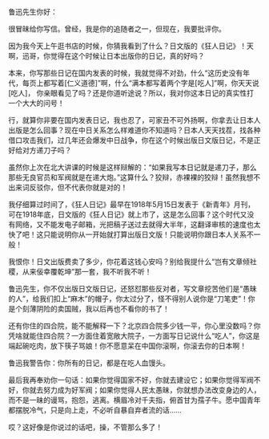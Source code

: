 

鲁迅先生你好：

很冒昧给你写信。曾经，我是你的追随者之一，但现在，我要批评你。

因为我今天上午逛书店的时候，你猜我看到了什么？日文版的《狂人日记》！天啊，迅哥，你觉得在这个时候让日本出版你的日记，真的好吗？

本来，你写那些日记在国内发表的时候，我就觉得不对劲，什么“这历史没有年代，每页上都写着[仁义道德]”啊，什么“满本都写着两个字是[吃人]”啊，你天天说[吃人]， 你亲眼看见了吗？还是你道听途说？所以，我对你这本日记的真实性打一个大大的问号！

行，就算你非要在国内发表日记，我也忍了，可家丑不可外扬啊，你拿去让日本人出版是怎么回事？现在中日关系怎么样难道你不知道吗？日本人天天找茬，找各种借口攻击我们，过几年还会爆发中日战争，你在这个时候出版日文版日记，不是正好给对方递刀子吗？

虽然你上次在北大讲课的时候是这样辩解的：“如果我写本日记就是递刀子，那么那些无良官员和军阀就是在递大炮。”这算什么？狡辩，赤裸裸的狡辩！虽然我想不出来词反驳你，但不代表你就是对的！

我仔细算过时间了，《狂人日记》最早在1918年5月15日发表于《新青年》月刊，可在1918年底，日文版的《狂人日记》就上市了，这是怎么回事？这个时代又没有网络，又不能发电子邮箱，光把稿子送过去就得大半年，这翻译审核的速度也太快了吧！这只能说明你从一开始就打算出版日文版！只能说明你跟日本人关系不一般！

我恨你！日文出版费卖了多少，你花着这钱心安吗？别给我提什么“岂有文章倾社稷，从来佞幸覆乾坤”那一套，我不听我不听！

鲁迅先生，你不仅出版日文版日记，还怒怼那些反对者，写文章挖苦他们是“愚昧的人”，给我们扣上“麻木”的帽子，你太过分了，怪不得别人说你是“刀笔吏”！你是个刻薄阴险的卖国贼，我以后再也不看你的书了！

还有你住的四合院，能不能解释一下？北京四合院多少钱一平，你心里没数吗？你凭啥就能住四合院？一方面住着宽敞大院子，一方面写日记说什么“吃人”，你这是端起碗吃肉，放下筷子骂娘！你不愿意呆在中国你滚啊，你滚去你的日本啊！

鲁迅我警告你：你所有的日记，都是在吃人血馒头。

最后我再奉劝你一句话：如果你觉得国家不好，你就去建设它；如果你觉得军阀不好，你就去努力成为好军阀；如果你觉得人民太愚昧，你就想办法改变身边的人，而不是一昧的谩骂，抱怨，逃离。横眉冷对千夫指，俯首甘为孺子牛。愿中国青年都摆脱冷气，只是向上走，不必听自暴自弃者流的话……

哎？这好像是你说过的话吧，操，不管那么多了！


